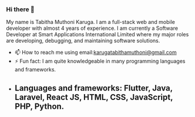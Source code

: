 ### Hi there 👋

My name is Tabitha Muthoni Karuga. I am a full-stack web and mobile developer with almost 4 years of experience. I am currently a Software Developer at Smart Applications International Limited where my major roles are developing, debugging, and maintaining software solutions.

- 📫 How to reach me using email:karugatabithamuthoni@gmail.com
- ⚡ Fun fact: I am quite knowledgeable in many programming languages and frameworks.
- ## Languages and frameworks: Flutter, Java, Laravel, React JS, HTML, CSS, JavaScript, PHP, Python.
